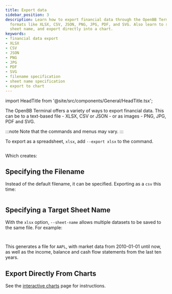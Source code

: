 ```yaml
---
title: Export data
sidebar_position: 3
description: Learn how to export financial data through the OpenBB Terminal in different
  formats like XLSX, CSV, JSON, PNG, JPG, PDF, and SVG. Also learn to specify filename,
  sheet name, and export directly into a chart.
keywords:
- financial data export
- XLSX
- CSV
- JSON
- PNG
- JPG
- PDF
- SVG
- filename specification
- sheet name specification
- export to chart
---
```


import HeadTitle from '@site/src/components/General/HeadTitle.tsx';

<HeadTitle title="Export data - Outputs - Usage | OpenBB Terminal Docs" />

The OpenBB Terminal offers a variety of ways to export financial data. This can be to a text-based file - XLSX, CSV or JSON -  or as images - PNG, JPG, PDF and SVG.

:::note
Note that the commands and menus may vary.
:::

To export as a spreadsheet, `xlsx`,  add `--export xlsx` to the  command.

```console

```

Which creates:


## Specifying the Filename

Instead of the default filename, it can be specified. Exporting as a `csv` this time:

```console

```



## Specifying a Target Sheet Name

With the `xlsx` option, `--sheet-name`  allows multiple datasets to be saved to the same file. For example:

```console

```

```console

```

This generates a file for `AAPL`, with market data from 2010-01-01 until now, as well as the  income, balance and cash flow statements from the last ten years.


## Export Directly From Charts

See the [interactive charts](interactive-charts.md#export-tools) page for instructions.
